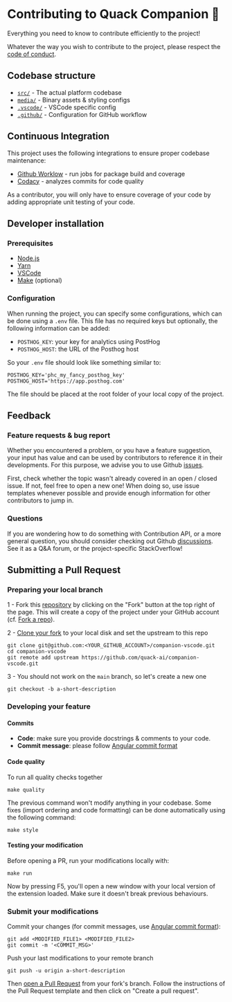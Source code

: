 # Contributing to Quack Companion 🦆

Everything you need to know to contribute efficiently to the project!

Whatever the way you wish to contribute to the project, please respect the [code of conduct](CODE_OF_CONDUCT.md).

## Codebase structure

- [`src/`](https://github.com/quack-ai/companion-vscode/blob/main/src/) - The actual platform codebase
- [`media/`](https://github.com/quack-ai/companion-vscode/blob/main/media/) - Binary assets & styling configs
- [`.vscode/`](https://github.com/quack-ai/companion-vscode/blob/main/.vscode/) - VSCode specific config
- [`.github/`](https://github.com/quack-ai/companion-vscode/blob/main/.github/) - Configuration for GitHub workflow

## Continuous Integration

This project uses the following integrations to ensure proper codebase maintenance:

- [Github Worklow](https://help.github.com/en/actions/configuring-and-managing-workflows/configuring-a-workflow) - run jobs for package build and coverage
- [Codacy](https://www.codacy.com/) - analyzes commits for code quality

As a contributor, you will only have to ensure coverage of your code by adding appropriate unit testing of your code.

## Developer installation

### Prerequisites

- [Node.js](https://nodejs.org/en)
- [Yarn](https://yarnpkg.com/getting-started/install)
- [VSCode](https://code.visualstudio.com/Download)
- [Make](https://www.gnu.org/software/make/) (optional)

### Configuration

When running the project, you can specify some configurations, which can be done using a `.env` file.
This file has no required keys but optionally, the following information can be added:

- `POSTHOG_KEY`: your key for analytics using PostHog
- `POSTHOG_HOST`: the URL of the Posthog host

So your `.env` file should look like something similar to:

```
POSTHOG_KEY='phc_my_fancy_posthog_key'
POSTHOG_HOST='https://app.posthog.com'
```

The file should be placed at the root folder of your local copy of the project.

## Feedback

### Feature requests & bug report

Whether you encountered a problem, or you have a feature suggestion, your input has value and can be used by contributors to reference it in their developments. For this purpose, we advise you to use Github [issues](https://github.com/quack-ai/companion-vscode/issues).

First, check whether the topic wasn't already covered in an open / closed issue. If not, feel free to open a new one! When doing so, use issue templates whenever possible and provide enough information for other contributors to jump in.

### Questions

If you are wondering how to do something with Contribution API, or a more general question, you should consider checking out Github [discussions](https://github.com/quack-ai/companion-vscode/discussions). See it as a Q&A forum, or the project-specific StackOverflow!

## Submitting a Pull Request

### Preparing your local branch

1 - Fork this [repository](https://github.com/quack-ai/companion-vscode) by clicking on the "Fork" button at the top right of the page. This will create a copy of the project under your GitHub account (cf. [Fork a repo](https://docs.github.com/en/get-started/quickstart/fork-a-repo)).

2 - [Clone your fork](https://docs.github.com/en/repositories/creating-and-managing-repositories/cloning-a-repository) to your local disk and set the upstream to this repo

```shell
git clone git@github.com:<YOUR_GITHUB_ACCOUNT>/companion-vscode.git
cd companion-vscode
git remote add upstream https://github.com/quack-ai/companion-vscode.git
```

3 - You should not work on the `main` branch, so let's create a new one

```shell
git checkout -b a-short-description
```

### Developing your feature

#### Commits

- **Code**: make sure you provide docstrings & comments to your code.
- **Commit message**: please follow [Angular commit format](https://github.com/angular/angular/blob/main/CONTRIBUTING.md#-commit-message-format)

#### Code quality

To run all quality checks together

```shell
make quality
```

The previous command won't modify anything in your codebase. Some fixes (import ordering and code formatting) can be done automatically using the following command:

```shell
make style
```

#### Testing your modification

Before opening a PR, run your modifications locally with:

```shell
make run
```

Now by pressing F5, you'll open a new window with your local version of the extension loaded. Make sure it doesn't break previous behaviours.

### Submit your modifications

Commit your changes (for commit messages, use [Angular commit format](https://github.com/angular/angular/blob/main/CONTRIBUTING.md#-commit-message-format)):

```shell
git add <MODIFIED_FILE1> <MODIFIED_FILE2>
git commit -m '<COMMIT_MSG>'
```

Push your last modifications to your remote branch

```shell
git push -u origin a-short-description
```

Then [open a Pull Request](https://docs.github.com/en/github/collaborating-with-pull-requests/proposing-changes-to-your-work-with-pull-requests/creating-a-pull-request) from your fork's branch. Follow the instructions of the Pull Request template and then click on "Create a pull request".
